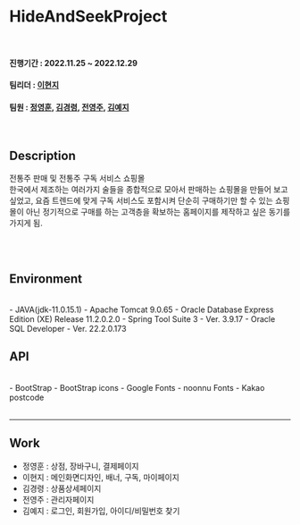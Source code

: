 # HideAndSeekProject
<br/>

#### 진행기간 : 2022.11.25 ~ 2022.12.29
#### 팀리더 : [이현지](https://github.com/leehyunji1107)
#### 팀원 : [정영훈](https://github.com/qjqtkwns), [김경령](https://github.com/kimkyungyoung), [전영주](https://github.com/Yeongdu), [김예지](https://github.com/yeajizy)

<br/>

## Description
전통주 판매 및 전통주 구독 서비스 쇼핑몰<br/>
한국에서 제조하는 여러가지 술들을 종합적으로 모아서 판매하는 쇼핑몰을 만들어 보고 싶었고, 요즘 트렌드에 맞게 구독 서비스도 포함시켜 단순히 구매하기만 할 수 있는 쇼핑몰이 아닌 정기적으로 구매를 하는 고객층을 확보하는 홈페이지를 제작하고 싶은 동기를 가지게 됨.


<br/>
<br/>



## Environment
<br/>
- JAVA(jdk-11.0.15.1)
- Apache Tomcat 9.0.65
- Oracle Database Express Edition (XE) Release 11.2.0.2.0
- Spring Tool Suite 3 - Ver. 3.9.17
- Oracle SQL Developer - Ver. 22.2.0.173


## API
<br/>
- BootStrap
- BootStrap icons
- Google Fonts
- noonnu Fonts
- Kakao postcode



<br/>
<br/>

----
## Work
- 정영훈 : 상점, 장바구니, 결제페이지
- 이현지 : 메인화면디자인, 배너, 구독, 마이페이지
- 김경령 : 상품상세페이지
- 전영주 : 관리자페이지
- 김예지 : 로그인, 회원가입, 아이디/비밀번호 찾기
